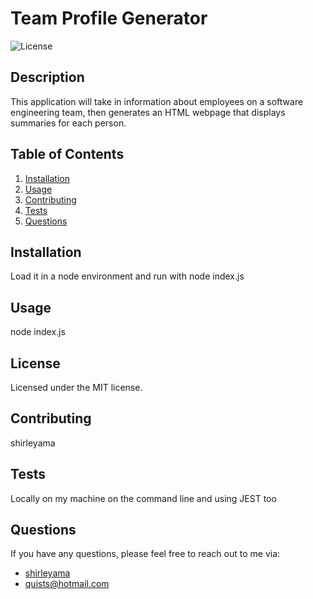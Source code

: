 # Team Profile Generator

![License](https://img.shields.io/badge/license-MIT-blue.svg)

## Description

This application will take in information about employees on a software engineering team, then generates an HTML webpage that displays summaries for each person.

## Table of Contents

1. [Installation](#installation)
2. [Usage](#usage)
3. [Contributing](#contributing)
4. [Tests](#tests)
5. [Questions](#questions)

## Installation

Load it in a node environment and run with node index.js

## Usage

node index.js

## License

Licensed under the MIT license.

## Contributing

shirleyama

## Tests

Locally on my machine on the command line and using JEST too

## Questions

If you have any questions, please feel free to reach out to me via:

- [shirleyama](https://github.com/shirleyama)
- [quists@hotmail.com](mailto:quists@hotmail.com)
